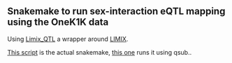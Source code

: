## Snakemake to run sex-interaction eQTL mapping using the OneK1K data

Using [Limix_QTL](https://github.com/single-cell-genetics/limix_qtl) a wrapper around [LIMIX](https://github.com/limix/glimix-core).

[This script](snakemake_sex_interaction.smk) is the actual snakemake, [this one](snakemake_runner.sh) runs it using qsub..
